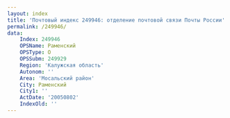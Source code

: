 ```yaml
---
layout: index
title: 'Почтовый индекс 249946: отделение почтовой связи Почты России'
permalink: /249946/
data:
    Index: 249946
    OPSName: Раменский
    OPSType: О
    OPSSubm: 249929
    Region: 'Калужская область'
    Autonom: ''
    Area: 'Мосальский район'
    City: Раменский
    City1: ''
    ActDate: '20050802'
    IndexOld: ''
---
```

